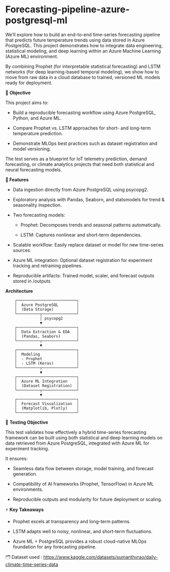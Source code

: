 # Forecasting-pipeline-azure-postgresql-ml

We’ll explore how to build an end-to-end time-series forecasting pipeline that predicts future temperature trends using data stored in Azure PostgreSQL.
This project demonstrates how to integrate data engineering, statistical modeling, and deep learning within an Azure Machine Learning (Azure ML) environment.

By combining Prophet (for interpretable statistical forecasting) and LSTM networks (for deep learning-based temporal modeling), we show how to move from raw data in a cloud database to trained, versioned ML models ready for deployment.



🎯 <b>Objective</b>

This project aims to:

* Build a reproducible forecasting workflow using Azure PostgreSQL, Python, and Azure ML.

* Compare Prophet vs. LSTM approaches for short- and long-term temperature prediction.

* Demonstrate MLOps best practices such as dataset registration and model versioning.

The test serves as a blueprint for IoT telemetry prediction, demand forecasting, or climate analytics projects that need both statistical and neural forecasting models.


🧩<b> Features</b>

* Data ingestion directly from Azure PostgreSQL using psycopg2.

* Exploratory analysis with Pandas, Seaborn, and statsmodels for trend & seasonality inspection.

* Two forecasting models:

  * Prophet: Decomposes trends and seasonal patterns automatically.

  * LSTM: Captures nonlinear and short-term dependencies.

* Scalable workflow: Easily replace dataset or model for new time-series sources.

* Azure ML integration: Optional dataset registration for experiment tracking and retraining pipelines.

* Reproducible artifacts: Trained model, scaler, and forecast outputs stored in /outputs

<b> Architecture </b>

        ┌──────────────────────────┐
        │  Azure PostgreSQL        │
        │  (Data Storage)          │
        └──────────┬───────────────┘
                   │ psycopg2
                   ▼
        ┌──────────────────────────┐
        │  Data Extraction & EDA   │
        │  (Pandas, Seaborn)       │
        └──────────┬───────────────┘
                   ▼
        ┌──────────────────────────┐
        │  Modeling                │
        │  - Prophet               │
        │  - LSTM (Keras)          │
        └──────────┬───────────────┘
                   ▼
        ┌──────────────────────────┐
        │  Azure ML Integration    │
        │  (Dataset Registration)  │
        └──────────┬───────────────┘
                   ▼
        ┌──────────────────────────┐
        │  Forecast Visualization  │
        │  (Matplotlib, Plotly)    │
        └──────────────────────────┘

🧪 <b>Testing Objective</b>

This test validates how effectively a hybrid time-series forecasting framework can be built using both statistical and deep learning models on data retrieved from Azure PostgreSQL, integrated with Azure ML for experiment tracking.

It ensures:

  * Seamless data flow between storage, model training, and forecast generation.

  * Compatibility of AI frameworks (Prophet, TensorFlow) in Azure ML environments.

  * Reproducible outputs and modularity for future deployment or scaling.

⚡ <b>Key Takeaways</b>

  * Prophet excels at transparency and long-term patterns.

  * LSTM adapts well to noisy, nonlinear, and short-term fluctuations.

  * Azure ML + PostgreSQL provides a robust cloud-native MLOps foundation for any forecasting pipeline.

🗂️ Dataset used : https://www.kaggle.com/datasets/sumanthvrao/daily-climate-time-series-data
